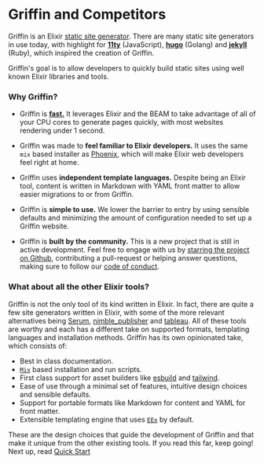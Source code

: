 # Griffin and Competitors

Griffin is an Elixir [static site generator](https://www.cloudflare.com/learning/performance/static-site-generator/). There are many static site generators in use today, with highlight for **[11ty][11ty]** (JavaScript), **[hugo][hugo]** (Golang) and **[jekyll][jekyll]** (Ruby), which inspired the creation of Griffin.

Griffin's goal is to allow developers to quickly build static sites using well known Elixir libraries and tools.

### Why Griffin?

- Griffin is [**fast.**](https://github.com/elixir-griffin/benchmarks)
  It leverages Elixir and the BEAM to take advantage of all of your CPU cores to generate pages quickly, with most websites rendering under 1 second.

- Griffin was made to **feel familiar to Elixir developers.**
  It uses the same `mix` based installer as [Phoenix][phoenix], which will make
  Elixir web developers feel right at home.

- Griffin uses **independent template languages.**
  Despite being an Elixir tool, content is written in Markdown with YAML
  front matter to allow easier migrations to or from Griffin.

- Griffin is **simple to use.**
  We lower the barrier to entry by using sensible defaults
  and minimizing the amount of configuration needed to set up a Griffin website.

- Griffin is **built by the community.**
  This is a new project that is still in active development.
  Feel free to engage with us by [starring the project on Github][griffin-github],
  contributing a pull-request or helping answer questions,
  making sure to follow our [code of conduct][code-of-conduct].

### What about all the other Elixir tools?

Griffin is not the only tool of its kind written in Elixir. In fact, there are quite a few site generators written in Elixir, with some of the more relevant alternatives being [Serum][serum], [nimble_publisher][nimble_publisher] and [tableau][tableau]. All of these tools are worthy and each has a different take on supported formats, templating languages and installation methods. Griffin has its own opinionated take, which consists of:

- Best in class documentation.
- [`Mix`][mix] based installation and run scripts.
- First class support for asset builders like [esbuild][esbuild] and [tailwind][tailwind].
- Ease of use through a minimal set of features, intuitive design choices and sensible defaults.
- Support for portable formats like Markdown for content and YAML for front matter.
- Extensible templating engine that uses [`EEx`](https://hexdocs.pm/eex/EEx.html) by default.

These are the design choices that guide the development of Griffin and that make it unique from the other existing tools. If you read this far, keep going! Next up, read [Quick Start](quick_start.html)

[phoenix]: https://hexdocs.pm/phoenix/
[11ty]: https://www.11ty.dev/
[hugo]: https://gohugo.io/
[jekyll]: https://jekyllrb.com/
[griffin-github]: https://github.com/elixir-griffin/griffin
[code-of-conduct]: https://github.com/elixir-griffin/griffin/blob/main/CODE_OF_CONDUCT.md
[esbuild]: https://hexdocs.pm/esbuild/Esbuild.html
[tailwind]: https://hexdocs.pm/tailwind/Tailwind.html
[mix]: https://hexdocs.pm/mix/Mix.html
[serum]: https://dalgona.github.io/Serum/docs/index.html
[nimble_publisher]: https://hexdocs.pm/nimble_publisher/NimblePublisher.html
[tableau]: https://github.com/elixir-tools/tableau
